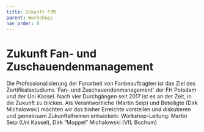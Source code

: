 ```yaml
---
title: Zukunft FZM
parent: Workshops
nav_order: 9
---
```


# Zukunft Fan- und Zuschauendenmanagement
Die Professionalisierung der Fanarbeit von Fanbeauftragten ist das Ziel des Zertifikatsstudiums 'Fan- und Zuschauendenmanagement' der FH
Potsdam und der Uni Kassel. Nach vier Durchgängen seit 2017 ist es an der Zeit, in die Zukunft zu blicken. Als Verantwortliche (Martin Seip)
und Beteiligte (Dirk Michalowski) möchten wir das bisher Erreichte vorstellen und diskutieren und gemeinsam Zukunftsthemen entwickeln.
Workshop-Leitung: Martin Seip (Uni Kassel), Dirk “Moppel” Michalowski (VfL Bochum)
